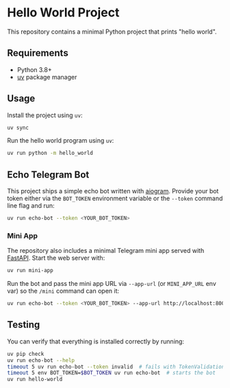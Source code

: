 # Hello World Project

This repository contains a minimal Python project that prints "hello world".

## Requirements

- Python 3.8+
- [uv](https://github.com/astral-sh/uv) package manager

## Usage

Install the project using `uv`:

```bash
uv sync
```

Run the hello world program using `uv`:

```bash
uv run python -m hello_world
```

## Echo Telegram Bot

This project ships a simple echo bot written with
[aiogram](https://github.com/aiogram/aiogram). Provide your bot token either via
the `BOT_TOKEN` environment variable or the `--token` command line flag and run:

```bash
uv run echo-bot --token <YOUR_BOT_TOKEN>
```

### Mini App

The repository also includes a minimal Telegram mini app served with
[FastAPI](https://fastapi.tiangolo.com/). Start the web server with:

```bash
uv run mini-app
```

Run the bot and pass the mini app URL via `--app-url` (or `MINI_APP_URL` env var)
so the `/mini` command can open it:

```bash
uv run echo-bot --token <YOUR_BOT_TOKEN> --app-url http://localhost:8000
```

## Testing

You can verify that everything is installed correctly by running:

```bash
uv pip check
uv run echo-bot --help
timeout 5 uv run echo-bot --token invalid  # fails with TokenValidationError
timeout 5 env BOT_TOKEN=$BOT_TOKEN uv run echo-bot  # starts the bot
uv run hello-world
```
